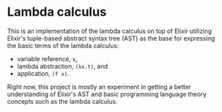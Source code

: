 # Lambda calculus

This is an implementation of the lambda calculus on top of Elixir utilizing Elixir's tuple-based abstract syntax tree (AST) as the base for expressing the basic terms of the lambda calculus:

- variable reference, `x`,
- lambda abstraction, `(λx.t)`, and
- application, `(f x)`.

Right now, this project is mostly an experiment in getting a better understanding of Elixir's AST and basic programming language theory concepts such as the lambda calculus.
